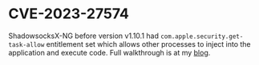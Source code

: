 # CVE-2023-27574

ShadowsocksX-NG before version v1.10.1 had `com.apple.security.get-task-allow` entitlement set which allows other processes 
to inject into the application and execute code. Full walkthrough is at my [blog](https://www.ns-echo.com/posts/cve_2023_27574.html).
